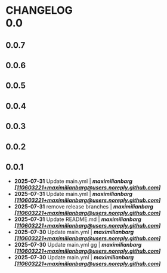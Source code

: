 # CHANGELOG<br>0.0
## 0.0.7
## 0.0.6
## 0.0.5
## 0.0.4
## 0.0.3
## 0.0.2
## 0.0.1
- **2025-07-31** Update main.yml | ***maximilianbarg [110603221+maximilianbarg@users.noreply.github.com]***
- **2025-07-31** Update main.yml | ***maximilianbarg [110603221+maximilianbarg@users.noreply.github.com]***
- **2025-07-31** remove release branches | ***maximilianbarg [110603221+maximilianbarg@users.noreply.github.com]***
- **2025-07-31** Update README.md | ***maximilianbarg [110603221+maximilianbarg@users.noreply.github.com]***
- **2025-07-30** Update main.yml | ***maximilianbarg [110603221+maximilianbarg@users.noreply.github.com]***
- **2025-07-30** Update main.yml gg | ***maximilianbarg [110603221+maximilianbarg@users.noreply.github.com]***
- **2025-07-30** Update main.yml | ***maximilianbarg [110603221+maximilianbarg@users.noreply.github.com]***
